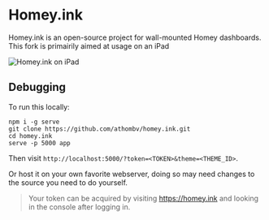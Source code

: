 # Homey.ink

Homey.ink is an open-source project for wall-mounted Homey dashboards.
This fork is primairily aimed at usage on an iPad

![Homey.ink on iPad](https://raw.githubusercontent.com/daneedk/homey.ink/master/assets/devices/ipad/ipad.png)

## Debugging

To run this locally:

```
npm i -g serve
git clone https://github.com/athombv/homey.ink.git
cd homey.ink
serve -p 5000 app
```
Then visit `http://localhost:5000/?token=<TOKEN>&theme=<THEME_ID>`.

Or host it on your own favorite webserver, doing so may need changes to the source you need to do yourself.

> Your token can be acquired by visiting https://homey.ink and looking in the console after logging in.
